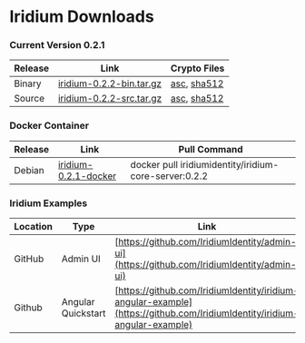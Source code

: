 # Iridium Downloads

### Current Version 0.2.1

| Release | Link                                                                                                                     | Crypto Files                                                                                                                                                                                                           |
|---------|--------------------------------------------------------------------------------------------------------------------------|------------------------------------------------------------------------------------------------------------------------------------------------------------------------------------------------------------------------|
| Binary  | [iridium-0.2.2-bin.tar.gz](https://github.com/IridiumIdentity/iridium/releases/download/v0.2.1/iridium-0.2.2-bin.tar.gz) | [asc](https://github.com/IridiumIdentity/iridium/releases/download/v0.2.2/iridium-0.2.2-bin.tar.gz.asc), [sha512](https://github.com/IridiumIdentity/iridium/releases/download/v0.2.2/iridium-0.2.2-bin.tar.gz.sha512) |
| Source  | [iridium-0.2.2-src.tar.gz](https://github.com/IridiumIdentity/iridium/archive/refs/tags/v0.2.2.tar.gz)                   | [asc](https://github.com/IridiumIdentity/iridium/releases/download/v0.2.2/iridium-0.2.2-bin.tar.gz.asc), [sha512](https://github.com/IridiumIdentity/iridium/releases/download/v0.2.2/iridium-0.2.2-bin.tar.gz.sha512) |

### Docker Container 
| Release | Link                                                                                                                                                                                           | Pull Command                                          | 
|---------|------------------------------------------------------------------------------------------------------------------------------------------------------------------------------------------------|-------------------------------------------------------|
| Debian  | [iridium-0.2.1-docker](https://hub.docker.com/layers/iridiumidentity/iridium-core-server/0.2.2/images/sha256-f1ae17357311b2009c18c798a8f1c9e29f7b0a417a856d2b885564662dd02b82?context=explore) | docker pull iridiumidentity/iridium-core-server:0.2.2 |


### Iridium Examples
| Location | Type               | Link                                                                                                                     |
|----------|--------------------|--------------------------------------------------------------------------------------------------------------------------|
| GitHub   | Admin UI           | [https://github.com/IridiumIdentity/admin-ui](https://github.com/IridiumIdentity/admin-ui)                               |
| Github   | Angular Quickstart | [https://github.com/IridiumIdentity/iridium-angular-example](https://github.com/IridiumIdentity/iridium-angular-example) |
